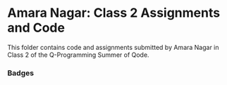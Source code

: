 # Amara Nagar: Class 2 Assignments and Code
This folder contains code and assignments submitted by Amara Nagar in Class 2 of the Q-Programming Summer of Qode.
### Badges